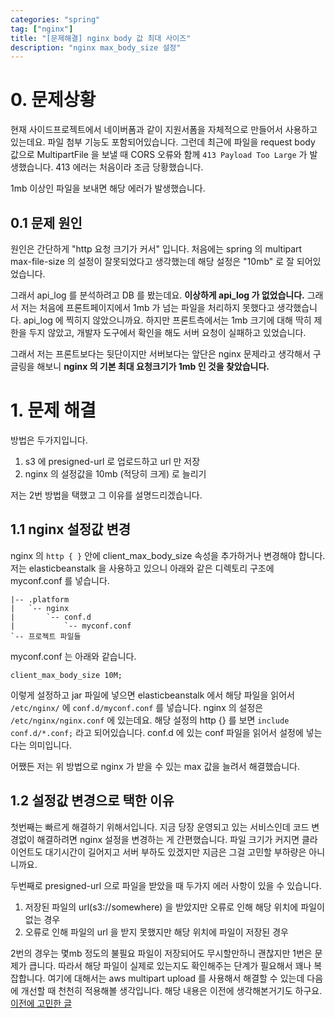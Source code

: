 ```yaml
---
categories: "spring"
tag: ["nginx"]
title: "[문제해결] nginx body 값 최대 사이즈"
description: "nginx max_body_size 설정"
---
```


# 0. 문제상황

현재 사이드프로젝트에서 네이버폼과 같이 지원서폼을 자체적으로 만들어서 사용하고 있는데요. 파일 첨부 기능도 포함되어있습니다. 그런데 최근에 파일을 request body 값으로 MultipartFile 을 보낼 때 CORS 오류와 함께 `413 Payload Too Large` 가 발생했습니다. 413 에러는 처음이라 조금 당황했습니다.

1mb 이상인 파일을 보내면 해당 에러가 발생했습니다.

## 0.1 문제 원인

원인은 간단하게 "http 요청 크기가 커서" 입니다. 처음에는 spring 의 multipart max-file-size 의 설정이 잘못되었다고 생각했는데 해당 설정은 "10mb" 로 잘 되어있었습니다. 

그래서 api_log 를 분석하려고 DB 를 봤는데요. **이상하게 api_log 가 없었습니다.** 그래서 저는 처음에 프론트페이지에서 1mb 가 넘는 파일을 처리하지 못했다고 생각했습니다. api_log 에 찍히지 않았으니까요.  하지만 프론트측에서는 1mb 크기에 대해 딱히 제한을 두지 않았고, 개발자 도구에서 확인을 해도 서버 요청이 실패하고 있었습니다.

그래서 저는 프론트보다는 뒷단이지만 서버보다는 앞단은 nginx 문제라고 생각해서 구글링을 해보니 **nginx 의 기본 최대 요청크기가 1mb 인 것을 찾았습니다.**

# 1. 문제 해결

방법은 두가지입니다.

1. s3 에 presigned-url 로 업로드하고 url 만 저장
2. nginx 의 설정값을 10mb (적당히 크게) 로 늘리기

저는 2번 방법을 택했고 그 이유를 설명드리겠습니다.

## 1.1 nginx 설정값 변경

nginx 의  `http { }` 안에 client_max_body_size 속성을 추가하거나 변경해야 합니다. 저는 elasticbeanstalk 을 사용하고 있으니 아래와 같은 디렉토리 구조에 myconf.conf 를 넣습니다.

```
|-- .platform
|   `-- nginx
|       `-- conf.d
|           `-- myconf.conf
`-- 프로젝트 파일들
```

myconf.conf 는 아래와 같습니다.

```
client_max_body_size 10M;
```

이렇게 설정하고 jar 파일에 넣으면 elasticbeanstalk 에서 해당 파일을 읽어서 `/etc/nginx/` 에 `conf.d/myconf.conf` 를 넣습니다. nginx 의 설정은 `/etc/nginx/nginx.conf` 에 있는데요. 해당 설정의 http {} 를 보면 `include conf.d/*.conf;` 라고 되어있습니다. conf.d 에 있는 conf 파일을 읽어서 설정에 넣는다는 의미입니다.

어쨌든 저는 위 방법으로 nginx 가 받을 수 있는 max 값을 늘려서 해결했습니다.

## 1.2 설정값 변경으로 택한 이유

첫번째는 빠르게 해결하기 위해서입니다. 지금 당장 운영되고 있는 서비스인데 코드 변경없이 해결하려면 nginx 설정을 변경하는 게 간편했습니다. 파일 크기가 커지면 클라이언트도 대기시간이 길어지고 서버 부하도 있겠지만 지금은 그걸 고민할 부하량은 아니니까요.

두번째로 presigned-url 으로 파일을 받았을 때 두가지 에러 사항이 있을 수 있습니다.

1. 저장된 파일의 url(s3://somewhere) 을 받았지만 오류로 인해 해당 위치에 파일이 없는 경우
2. 오류로 인해 파일의 url 을 받지 못했지만 해당 위치에 파일이 저장된 경우

2번의 경우는 몇mb 정도의 불필요 파일이 저장되어도 무시할만하니 괜찮지만 1번은 문제가 큽니다. 따라서 해당 파일이 실제로 있는지도 확인해주는 단계가 필요해서 꽤나 복잡합니다. 여기에 대해서는 aws multipart upload 를 사용해서 해결할 수 있는데 다음에 개선할 때 천천히 적용해볼 생각입니다. 해당 내용은 이전에 생각해본거기도 하구요. [이전에 고민한 글](https://hobeen-kim.github.io/devops/AWS-%ED%94%84%EB%A1%9C%EC%A0%9D%ED%8A%B8-%EC%95%84%ED%82%A4%ED%85%8D%EC%B2%98%EC%99%80-%EC%A0%95%EC%A0%81-%ED%8C%8C%EC%9D%BC-%EC%97%91%EC%84%B8%EC%8A%A4-%EC%84%9C%EB%B2%84-%EA%B5%AC%EC%84%B1/)






